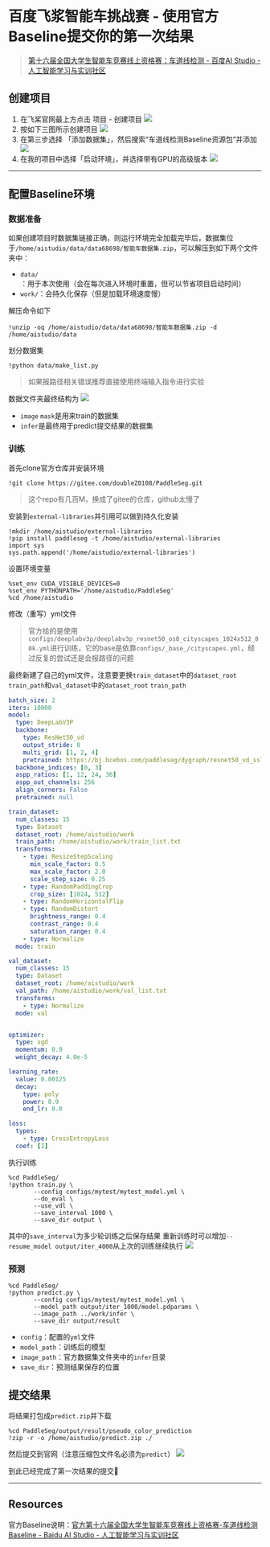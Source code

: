 # 百度飞浆智能车挑战赛 - 使用官方Baseline提交你的第一次结果



> [第十六届全国大学生智能车竞赛线上资格赛：车道线检测 - 百度AI Studio - 人工智能学习与实训社区](https://aistudio.baidu.com/aistudio/competition/detail/68)

## 创建项目
1. 在飞桨官网最上方点击 项目 - 创建项目
![](https://doublez-site-bed.oss-cn-shanghai.aliyuncs.com/img/20210626190912.png)
2. 按如下三图所示创建项目
![](https://doublez-site-bed.oss-cn-shanghai.aliyuncs.com/img/20210626191221.png)
3. 在第三步选择 「添加数据集」，然后搜索“车道线检测Baseline资源包”并添加
![](https://doublez-site-bed.oss-cn-shanghai.aliyuncs.com/img/20210626191231.png)
4. 在我的项目中选择「启动环境」，并选择带有GPU的高级版本
![](https://doublez-site-bed.oss-cn-shanghai.aliyuncs.com/img/20210626191318.png)

---

## 配置Baseline环境
### 数据准备
如果创建项目时数据集链接正确，则运行环境完全加载完毕后，数据集位于`/home/aistudio/data/data68698/智能车数据集.zip`，可以解压到如下两个文件夹中：
- `data/`：用于本次使用（会在每次进入环境时重置，但可以节省项目启动时间）
-  `work/`：会持久化保存（但是加载环境速度慢）

解压命令如下
```jupyter
!unzip -oq /home/aistudio/data/data68698/智能车数据集.zip -d /home/aistudio/data
```

划分数据集
```jupyter
!python data/make_list.py
```
> 如果报路径相关错误推荐直接使用终端输入指令进行实验

数据文件夹最终结构为
![](https://doublez-site-bed.oss-cn-shanghai.aliyuncs.com/img/20210626191530.png)
- `image` `mask`是用来train的数据集
- `infer`是最终用于predict提交结果的数据集

### 训练
首先clone官方仓库并安装环境

```jupyter
!git clone https://gitee.com/doubleZ0108/PaddleSeg.git
```
> 这个repo有几百M，换成了gitee的仓库，github太慢了

安装到`external-libraries`并引用可以做到持久化安装
```jupyter
!mkdir /home/aistudio/external-libraries
!pip install paddleseg -t /home/aistudio/external-libraries
import sys 
sys.path.append('/home/aistudio/external-libraries')
```

设置环境变量
```jupyter
%set_env CUDA_VISIBLE_DEVICES=0
%set_env PYTHONPATH='/home/aistudio/PaddleSeg'
%cd /home/aistudio
```

修改（重写）yml文件
> 官方给的是使用`configs/deeplabv3p/deeplabv3p_resnet50_os8_cityscapes_1024x512_80k.yml`进行训练，它的base是依靠`configs/_base_/cityscapes.yml`，经过反复的尝试还是会报路径的问题

最终新建了自己的yml文件，注意要更换`train_dataset`中的`dataset_root` `train_path`和`val_dataset`中的`dataset_root` `train_path`
```yml
batch_size: 2
iters: 10000
model:
  type: DeepLabV3P
  backbone:
    type: ResNet50_vd
    output_stride: 8
    multi_grid: [1, 2, 4]
    pretrained: https://bj.bcebos.com/paddleseg/dygraph/resnet50_vd_ssld_v2.tar.gz
  backbone_indices: [0, 3]
  aspp_ratios: [1, 12, 24, 36]
  aspp_out_channels: 256
  align_corners: False
  pretrained: null

train_dataset:
  num_classes: 15
  type: Dataset
  dataset_root: /home/aistudio/work
  train_path: /home/aistudio/work/train_list.txt
  transforms:
    - type: ResizeStepScaling
      min_scale_factor: 0.5
      max_scale_factor: 2.0
      scale_step_size: 0.25
    - type: RandomPaddingCrop
      crop_size: [1024, 512]
    - type: RandomHorizontalFlip
    - type: RandomDistort
      brightness_range: 0.4
      contrast_range: 0.4
      saturation_range: 0.4
    - type: Normalize
  mode: train

val_dataset:
  num_classes: 15
  type: Dataset
  dataset_root: /home/aistudio/work
  val_path: /home/aistudio/work/val_list.txt
  transforms:
    - type: Normalize
  mode: val


optimizer:
  type: sgd
  momentum: 0.9
  weight_decay: 4.0e-5

learning_rate:
  value: 0.00125
  decay:
    type: poly
    power: 0.9
    end_lr: 0.0

loss:
  types:
    - type: CrossEntropyLoss
  coef: [1]
```

执行训练
```jupyter
%cd PaddleSeg/
!python train.py \
       --config configs/mytest/mytest_model.yml \
       --do_eval \
       --use_vdl \
       --save_interval 1000 \
       --save_dir output \
```
其中的`save_interval`为多少轮训练之后保存结果
重新训练时可以增加`--resume_model output/iter_4000`从上次的训练继续执行
![](https://doublez-site-bed.oss-cn-shanghai.aliyuncs.com/img/20210626191410.png)

### 预测
```jupyter
%cd PaddleSeg/
!python predict.py \
       --config configs/mytest/mytest_model.yml \
       --model_path output/iter_1000/model.pdparams \
       --image_path ../work/infer \
       --save_dir output/result
```
- `config`：配置的`yml`文件
- `model_path`：训练后的模型
- `image_path`：官方数据集文件夹中的`infer`目录
- `save_dir`：预测结果保存的位置

## 提交结果
将结果打包成`predict.zip`并下载
```jupyter
%cd PaddleSeg/output/result/pseudo_color_prediction
!zip -r -o /home/aistudio/predict.zip ./
```

然后提交到官网（注意压缩包文件名必须为`predict`）
![](https://doublez-site-bed.oss-cn-shanghai.aliyuncs.com/img/20210626191353.png)

到此已经完成了第一次结果的提交🎉

---
## Resources
官方Baseline说明：[官方第十六届全国大学生智能车竞赛线上资格赛-车道线检测Baseline - Baidu AI Studio - 人工智能学习与实训社区](https://aistudio.baidu.com/aistudio/projectdetail/1468678)
